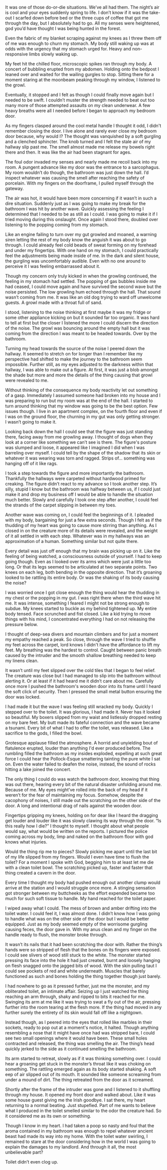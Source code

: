 It was one of those do-or-die situations. We’ve all had them. The night’s air is cool and your eyes suddenly spring to life. I don’t know if it was the take-out I scarfed down before bed or the three cups of coffee that got me through the day, but I absolutely had to go. All my senses were heightened, god you’d have thought I was being hunted in the forest.

Even the fabric of my blanket scraping against my knees as I threw them off of me was enough to churn my stomach. My body still waking up was at odds with the urgency that my stomach urged for. Heavy and non-responsive limbs slowly waking up.

My feet hit the chilled floor, microscopic spikes ran through my body. A concert of bubbling erupted from my abdomen. Holding onto the bedpost I leaned over and waited for the wailing gurgles to stop. Sitting there for a moment staring at the moonbeam peaking through my window, I listened to the growl. 

Eventually, it stopped and I felt as though I could finally move again but I needed to be swift. I couldn’t muster the strength needed to beat out too many more of those attempted assaults on my clean underwear. A few heavy breaths were all I needed before I began to approach my bedroom door.

As my fingers clasped around the cool metal handle I thought it odd, I didn't remember closing the door. I live alone and rarely ever close my bedroom door because, why would I? The thought was vanquished by a soft gurgling and a clenched sphincter. The knob turned and I felt the stale air of my hallway slip past me. The smell almost made me release my bowels right there and then. It was like the air had been stagnant for ages.

The foul odor invaded my senses and nearly made me recoil back into my room. A pungent advance like my door was the entrance to a sarcophagus. My room wouldn’t do though, the bathroom was just down the hall. I’d inspect whatever was causing the smell after reaching the safety of porcelain. With my fingers on the doorframe, I pulled myself through the gateway.

The air was hot, it would have been more concerning if it wasn’t in such a dire situation. Suddenly just as I was going to make my break for the bathroom I was hit by another wave. Quickly assessing the feeling I determined that I needed to be as still as I could. I was going to make it if I tried moving during this onslaught. Once again I stood there, doubled over listening to the popping coming from my stomach. 

Like an engine failing to turn over my gut growled and moaned, a warning siren letting the rest of my body know the anguish it was about to go through. I could already feel cold beads of sweat forming on my forehead and under my fingertips. With one hand on my stomach, I could practically feel the adjustments being made inside of me. In the dark and silent house, the gurgling was uncomfortably audible. Even with no one around to perceive it I was feeling embarrassed about it.

Though my concern only truly kicked in when the growling continued, the feeling in my stomach had settled. The popping of gas bubbles inside me had ceased, I could move again and have survived the second wave but the noise persisted. The low growling hum echoed through the hall. That sound wasn’t coming from me. It was like an old dog trying to ward off unwelcome guests. A growl made with a throat full of sand. 

I stood, listening to the noise thinking at first maybe it was my fridge or some other appliance kicking on but it sounded far too organic. It was hard to tell at first but the closer I listened the more I could discern the direction of the noise. The growl was bouncing around the empty hall but it was coming from the direction I was meant to be headed towards. Over by the bathroom. 

Turning my head towards the source of the noise I peered down the hallway. It seemed to stretch on for longer than I remember like my perspective had shifted to make the journey to the bathroom seem impossible. Further still, as my eyes adjusted to the darkness within that hallway, I was able to make out a figure. At first, it was just a blob amongst the shade but more and more the details of the thing causing that growl were revealed to me. 

Without thinking of the consequence my body reactivity let out something of a gasp. Immediately I assumed someone had broken into my house and I was preparing to run but my room was at the end of the hall. I started to turn around thinking that my window was going to be the best option. Few issues though. I live in an apartment complex, on the fourth floor and even if I was on the ground floor, the churning in my gut was only getting stronger. I wasn’t going to make it.

Looking back down the hall I could see that the figure was just standing there, facing away from me growling away. I thought of dogs when they look at a corner like something we can’t see is there. The figure's posture was slumped and loose, it appeared like I imagined I did when I was barreling over myself. I could tell by the shape of the shadow that its skin or whatever it was wearing was torn and ragged. Strips of… something was hanging off of it like rags.

I took a step towards the figure and more importantly the bathroom. Thankfully the hallways were carpeted without hardwood primed for creaking. The figure didn’t react to my advance so I took another step. It’s silly, stupid I know but the bathroom was halfway between us, if I could just make it and drop my business off I would be able to handle the situation much better. Slowly and carefully I took one step after another, I could feel the strands of the carpet slipping in between my toes. 

Another wave was coming on, I could feel the beginnings of it. I pleaded with my body, bargaining for just a few extra seconds. Though I felt as if the thudding of my heart was going to cause more stirring than anything. As I closed in on the creature more of its details were revealed, and the weight of it all settled in with each step. Whatever was in my hallways was an approximation of a human. Something similar but not quite there.

Every detail was just off enough that my brain was picking up on it. Like the feeling of being watched, a consciousness outside of yourself. I had to keep going though. Even as I looked over its arms which were just a little too long. Or that its legs seemed to be articulated at two separate points. Two knees on each leg, both bending in the opposite direction. That it’s groaning looked to be rattling its entire body. Or was the shaking of its body causing the noise?

I was worried once I got close enough the thing would hear the thudding in my chest or the popping in my gut. I was right there when the third wave hit me. It was intense, something I feared I might not be strong enough to subdue. My knees started to buckle as my behind tightened up. My entire body tensed. Face scrunched and fist closed. Like a kid trying to move things with his mind, I concentrated everything I had on not releasing the pressure below. 

I thought of deep-sea divers and mountain climbers and for just a moment my empathy reached a peak. So close, through the wave I tried to shuffle my feet across the carpet, lord knows I didn't have the affordance to lift my feet. My breathing was the hardest to control. Caught between panic breath caused by the intruder and the smooth shallow breathing needed to keep my linens clean.

It wasn’t until my feet slipped over the cold tiles that I began to feel relief. The creature was close but I had managed to slip into the bathroom without alerting it. Or at least if it had heard me it didn’t care about me. Carefully once more I pushed the bathroom's wooden door into its frame until I heard the soft click of security. Then I pressed the small metal button ensuring the door was locked. 

I had made it but the wave I was feeling still wracked my body. Quickly I stepped over to the toilet. It was glorious, I had made it. Never has it looked so beautiful. My boxers slipped from my waist and listlessly dropped resting on my bare feet. My butt made its fateful connection and the wave became a tsunami. Every bit of what I had to offer the toilet, was released. Like a sacrifice to the gods, I filled the bowl. 

Grotesque applause filled the atmosphere. A horrid and unyielding bout of flatulence erupted, louder than anything I'd ever produced before. The rumbling filled the bathroom as my insides exploded, expelling at such great force I could hear the Pollock-Esque smattering tainting the pure white I sat on. Even the water failed to deafen the noise, instead, the sound of rocks hitting a lake joined the concert. 

The only thing I could do was watch the bathroom door, knowing that thing was out there, hearing every bit of the natural disaster unfolding around me. Because of me. My eyes might’ve rolled into the back of my head if it weren’t for the fear of maintaining my focus. Somehow, despite the cacophony of noises, I still made out the scratching on the other side of the door. A long and intentional drag of nails against the wooden door.

Fingertips gripping my knees, holding on for dear like I heard the dragging get louder and louder like it was slowly clawing its way through the door. “Is this really how I die?” I thought to myself. I thought about what people would say, what would be written on the reports. I pictured the police coming across my body, limp and naked on the bathroom floor with god knows what injuries.

Would the thing rip me to pieces? Slowly picking me apart until the last bit of my life slipped from my fingers. Would I even have time to flush the toilet? For a moment I spoke with God, begging him to at least let me die with a clean toilet bowl. The scratching picked up, faster and faster that thing created a cavern in the door. 

Every time I thought my body had pushed enough out another clump would arrive at the station and I would struggle once more. A stinging sensation got stronger between my buttcheeks as the effort expended became too much for such soft tissue to handle. My hand reached for the toilet paper.

I wiped away what I could. The mess of brown and amber drifting into the toilet water. I could feel it, I was almost done. I didn’t know how I was going to handle what was on the other side of the door but I would be better equipped. Just as my body seemed empty of the worrisome gurgling causing feces, the door gave in. With my anus clean and my finger on the handle ready to flush, the monster broke through.

It wasn’t its nails that it had been scratching the door with. Rather the thing’s hands were so stripped of flesh that the bones on its fingers were exposed. I could see slivers of wood still stuck to the white. The monster started pressing its face into the hole it had just created, burnt and loosely hanging on flesh snagged onto the jagged bits of wood. With the skin pulling taut I could see pockets of red and white underneath. Muscles that barely functioned as such and bones holding the thing together though just barely. 

I had nowhere to go as it pressed further, just me the monster, and my obliterated toilet, an intimate affair. Seizing up I just watched the thing reaching an arm through, shaky and ripped to bits it reached for me. Swinging its arm at me like it was trying to swat a fly out of the air, pressing further into the room tearing at the flesh more. If the thing had moved in any further surely the entirety of its skin would fall off like a nightgown. 

Instead though, as I peered into the eyes that rolled like marbles in their sockets, ready to pop out at a moment's notice, it halted. Though anything resembling a nose that it might have once had was stripped bare, I could see two small openings where it would have been. These small holes contracted and released, the thing was smelling the air. The thing’s head quickly jerked to the side as it continued smelling the bathroom.

Its arm started to retreat, slowly as if it was thinking something over. I could hear a groaning get stuck in the monster’s throat like it was choking on something. The rattling emerged again as its body started shaking. A soft eep of air slipped out of its mouth. It sounded like someone screaming from under a mound of dirt. The thing retreated from the door as it screamed. 

Shortly after the frame of the intruder was gone and I listened to it shuffling through my house. It opened my front door and walked about. Like it was some house guest giving me the Irish goodbye. I sat there, my heart returning to a normal beating. Just stupefied. Part of me wants to believe what I produced in the toilet smelled similar to the odor the creature had. So it considered me as its own or something. 

Though I know in my heart. I had taken a poop so nasty and foul that the aroma contained in my bathroom was enough to repel whatever ancient beast had made its way into my home. With the toilet water swirling, I remained to stare at the door considering how in the world I was going to explain the damages to my landlord. And through it all, the most unbelievable part?

Toilet didn’t even clog up.